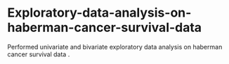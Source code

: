 # Exploratory-data-analysis-on-haberman-cancer-survival-data

Performed univariate and bivariate exploratory data analysis on haberman cancer survival data .
